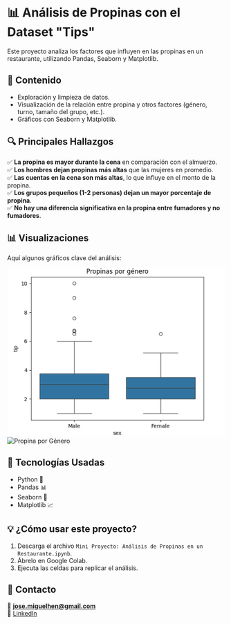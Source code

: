 # 📊 Análisis de Propinas con el Dataset "Tips"

Este proyecto analiza los factores que influyen en las propinas en un restaurante, utilizando Pandas, Seaborn y Matplotlib.

## 📂 Contenido
- Exploración y limpieza de datos.
- Visualización de la relación entre propina y otros factores (género, turno, tamaño del grupo, etc.).
- Gráficos con Seaborn y Matplotlib.

## 🔍 Principales Hallazgos
✅ **La propina es mayor durante la cena** en comparación con el almuerzo.  
✅ **Los hombres dejan propinas más altas** que las mujeres en promedio.  
✅ **Las cuentas en la cena son más altas**, lo que influye en el monto de la propina.  
✅ **Los grupos pequeños (1-2 personas) dejan un mayor porcentaje de propina**.  
✅ **No hay una diferencia significativa en la propina entre fumadores y no fumadores**.

## 📊 Visualizaciones  
Aquí algunos gráficos clave del análisis:

![Propina por Turno](imagenes/propina_por_genero.png)  
![Propina por Género](ruta-de-la-imagen.png)  

## 🚀 Tecnologías Usadas
- Python 🐍
- Pandas 📊
- Seaborn 🎨
- Matplotlib 📈

## 💡 ¿Cómo usar este proyecto?
1. Descarga el archivo `Mini Proyecto: Análisis de Propinas en un Restaurante.ipynb`.
2. Ábrelo en Google Colab.
3. Ejecuta las celdas para replicar el análisis.

## 📢 Contacto
📩 **jose.miguelhen@gmail.com**  
🔗 [LinkedIn](https://www.linkedin.com/in/jos%C3%A9-miguel-henr%C3%ADquez-arrau-sociologo-fullstack-web/)  

